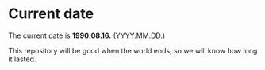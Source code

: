 # Current date

The current date is **1990.08.16.** (YYYY.MM.DD.)

This repository will be good when the world ends, so we will know how long it lasted.